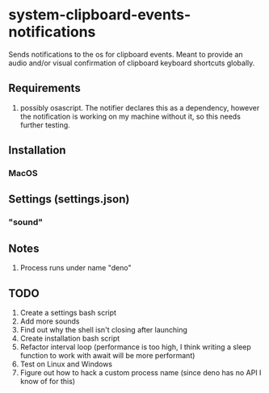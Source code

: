 # system-clipboard-events-notifications
Sends notifications to the os for clipboard events. Meant to provide an audio and/or visual confirmation of clipboard keyboard shortcuts globally.

## Requirements
1. possibly osascript. The notifier declares this as a dependency, however the notification is working on my machine without it, so this needs further testing.

## Installation

### MacOS

## Settings (settings.json)
### "sound"

## Notes
1. Process runs under name "deno"

## TODO
1. Create a settings bash script
1. Add more sounds
1. Find out why the shell isn't closing after launching
1. Create installation bash script
1. Refactor interval loop (performance is too high, I think writing a sleep function to work with await will be more performant)
1. Test on Linux and Windows
1. Figure out how to hack a custom process name (since deno has no API I know of for this)
